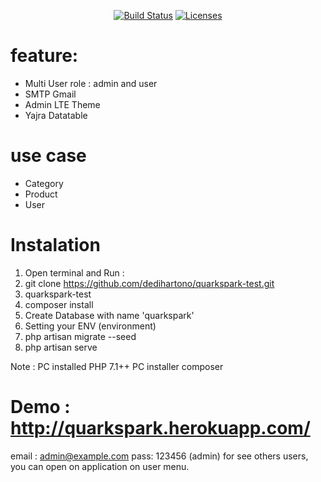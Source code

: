 
<p align="center">
<a href="https://travis-ci.com/dedihartono/quarkspark-test"><img src="https://travis-ci.com/dedihartono/quarkspark-test.svg?branch=master" alt="Build Status"></a>
<a href="https://opensource.org/licenses/MIT"><img src="https://img.shields.io/badge/License-MIT-yellow.svg" alt="Licenses"></a>
</p>

# feature:
- Multi User role : admin and user
- SMTP Gmail
- Admin LTE Theme
- Yajra Datatable 

# use case
- Category
- Product
- User

# Instalation
1. Open terminal and Run :
2. git clone https://github.com/dedihartono/quarkspark-test.git
3. quarkspark-test
4. composer install
5. Create Database with name 'quarkspark'
6. Setting your ENV (environment)
7. php artisan migrate --seed
8. php artisan serve

Note :
PC installed PHP 7.1++
PC installer composer

# Demo : http://quarkspark.herokuapp.com/
email : admin@example.com pass: 123456 (admin)
for see others users, you can open on application on user menu.
 
